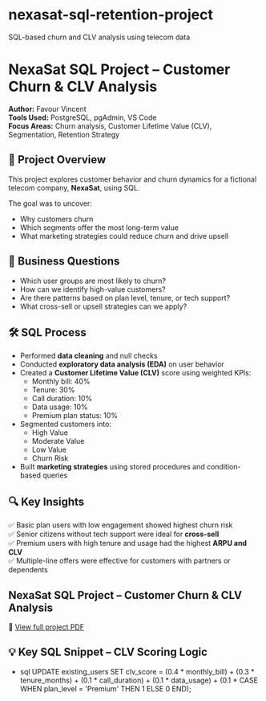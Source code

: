 # nexasat-sql-retention-project
SQL-based churn and CLV analysis using telecom data
# NexaSat SQL Project – Customer Churn & CLV Analysis

**Author:** Favour Vincent  
**Tools Used:** PostgreSQL, pgAdmin, VS Code  
**Focus Areas:** Churn analysis, Customer Lifetime Value (CLV), Segmentation, Retention Strategy  

## 📌 Project Overview

This project explores customer behavior and churn dynamics for a fictional telecom company, **NexaSat**, using SQL.

The goal was to uncover:
- Why customers churn
- Which segments offer the most long-term value
- What marketing strategies could reduce churn and drive upsell

## 🧠 Business Questions

- Which user groups are most likely to churn?
- How can we identify high-value customers?
- Are there patterns based on plan level, tenure, or tech support?
- What cross-sell or upsell strategies can we apply?

## 🛠 SQL Process

- Performed **data cleaning** and null checks
- Conducted **exploratory data analysis (EDA)** on user behavior
- Created a **Customer Lifetime Value (CLV)** score using weighted KPIs:
  - Monthly bill: 40%
  - Tenure: 30%
  - Call duration: 10%
  - Data usage: 10%
  - Premium plan status: 10%
- Segmented customers into:
  - High Value
  - Moderate Value
  - Low Value
  - Churn Risk
- Built **marketing strategies** using stored procedures and condition-based queries

## 🔍 Key Insights

✅ Basic plan users with low engagement showed highest churn risk  
✅ Senior citizens without tech support were ideal for **cross-sell**  
✅ Premium users with high tenure and usage had the highest **ARPU and CLV**  
✅ Multiple-line offers were effective for customers with partners or dependents  

## NexaSat SQL Project – Customer Churn & CLV Analysis

📄 [View full project PDF](https://docs.google.com/document/d/1nFBPex7wIfUvzGRqvpn_UGQQAeHdVWFounEoq9mpZNk/edit?usp=sharing)


## 💡 Key SQL Snippet – CLV Scoring Logic

- sql
UPDATE existing_users
SET clv_score = 
    (0.4 * monthly_bill) +
    (0.3 * tenure_months) +
    (0.1 * call_duration) +
    (0.1 * data_usage) +
    (0.1 * CASE WHEN plan_level = 'Premium' THEN 1 ELSE 0 END);


